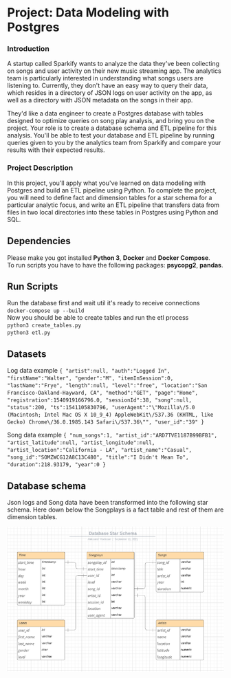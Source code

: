 # Project: Data Modeling with Postgres
### Introduction
A startup called Sparkify wants to analyze the data they've been collecting on songs and user 
activity on their new music streaming app. The analytics team is particularly interested 
in understanding what songs users are listening to. Currently, 
they don't have an easy way to query their data, which resides in a directory of JSON logs 
on user activity on the app, as well as a directory with JSON metadata on the songs in their app.

They'd like a data engineer to create a Postgres database with tables designed to optimize queries 
on song play analysis, and bring you on the project. Your role is to create a database schema
and ETL pipeline for this analysis. You'll be able to test your database and ETL pipeline 
by running queries given to you by the analytics team from Sparkify and compare your results 
with their expected results.

### Project Description
In this project, you'll apply what you've learned on data modeling with Postgres and build 
an ETL pipeline using Python. To complete the project, you will need to define fact and dimension
tables for a star schema for a particular analytic focus, and write an ETL pipeline that transfers 
data from files in two local directories into these tables in Postgres using Python and SQL.

## Dependencies
Please make you got installed **Python 3**, **Docker** and **Docker Compose**.  
To run scripts you have to have the following packages: **psycopg2**, **pandas**.

## Run Scripts
Run the database first and wait util it's ready to receive connections  
`
docker-compose up --build
`  
Now you should be able to create tables and run the etl process  
`
python3 create_tables.py
`  
`
python3 etl.py
`  

## Datasets
Log data example
`
{
   "artist":null,
   "auth":"Logged In",
   "firstName":"Walter",
   "gender":"M",
   "itemInSession":0,
   "lastName":"Frye",
   "length":null,
   "level":"free",
   "location":"San Francisco-Oakland-Hayward, CA",
   "method":"GET",
   "page":"Home",
   "registration":1540919166796.0,
   "sessionId":38,
   "song":null,
   "status":200,
   "ts":1541105830796,
   "userAgent":"\"Mozilla\/5.0 (Macintosh; Intel Mac OS X 10_9_4) AppleWebKit\/537.36 (KHTML, like Gecko) Chrome\/36.0.1985.143 Safari\/537.36\"",
   "user_id":"39"
}
`

Song data example
`
{
   "num_songs":1,
   "artist_id":"ARD7TVE1187B99BFB1",
   "artist_latitude":null,
   "artist_longitude":null,
   "artist_location":"California - LA",
   "artist_name":"Casual",
   "song_id":"SOMZWCG12A8C13C480",
   "title":"I Didn't Mean To",
   "duration":218.93179,
   "year":0
}
`

## Database schema
Json logs and Song data have been transformed into the following star schema.
Here down below the Songplays is a fact table and rest of them are dimension tables.

![alt text](db_schema.png)